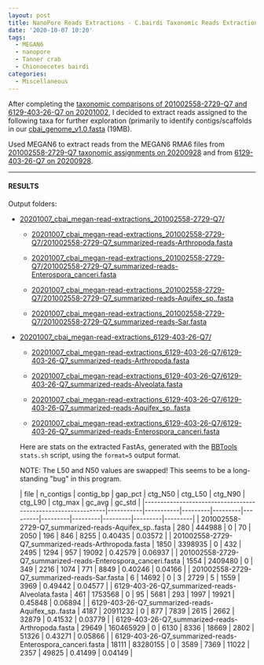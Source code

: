 ```yaml
---
layout: post
title: NanoPore Reads Extractions - C.bairdi Taxonomic Reads Extractions with MEGAN6 on 201002558-2729-Q7 and 6129-403-26-Q7
date: '2020-10-07 10:20'
tags:
  - MEGAN6
  - nanopore
  - Tanner crab
  - Chionoecetes bairdi
categories:
  - Miscellaneous
---
```

After completing the [taxonomic comparisons of 201002558-2729-Q7 and 6129-403-26-Q7 on 20201002](https://robertslab.github.io/sams-notebook/2020/10/02/Comparison-C.bairdi-20102558-2729-vs.-6129-403-26-NanoPore-Taxonomic-Assignments-Using-MEGAN6.html), I decided to extract reads assigned to the following taxa for further exploration (primarily to identify contigs/scaffolds in our [cbai_genome_v1.0.fasta](https://owl.fish.washington.edu/halfshell/genomic-databank/cbai_genome_v1.0.fasta) (19MB).

Used MEGAN6 to extract reads from the MEGAN6 RMA6 files from [201002558-2729-Q7 taxonomic assignments on 20200928](https://robertslab.github.io/sams-notebook/2020/09/28/Taxonomic-Assignments-C.bairdi-20102558-2729-Q7-NanoPore-Reads-Using-DIAMOND-BLASTx-on-Mox-and-MEGAN6-daa2rma-on-emu.html) and from [6129-403-26-Q7 on 20200928](https://robertslab.github.io/sams-notebook/2020/09/28/Taxonomic-Assignments-C.bairdi-6129-403-26-Q7-NanoPore-Reads-Using-DIAMOND-BLASTx-on-Mox-and-MEGAN6-daa2rma-on-emu.html).


---

#### RESULTS

Output folders:

- [20201007_cbai_megan-read-extractions_201002558-2729-Q7/](https://gannet.fish.washington.edu/Atumefaciens/20201007_cbai_megan-read-extractions_201002558-2729-Q7/)

  - [20201007_cbai_megan-read-extractions_201002558-2729-Q7/201002558-2729-Q7_summarized-reads-Arthropoda.fasta](https://gannet.fish.washington.edu/Atumefaciens/20201007_cbai_megan-read-extractions_201002558-2729-Q7)

  - [20201007_cbai_megan-read-extractions_201002558-2729-Q7/201002558-2729-Q7_summarized-reads-Enterospora_canceri.fasta](https://gannet.fish.washington.edu/Atumefaciens/20201007_cbai_megan-read-extractions_201002558-2729-Q7)

  - [20201007_cbai_megan-read-extractions_201002558-2729-Q7/201002558-2729-Q7_summarized-reads-Aquifex_sp..fasta](https://gannet.fish.washington.edu/Atumefaciens/20201007_cbai_megan-read-extractions_201002558-2729-Q7)

  - [20201007_cbai_megan-read-extractions_201002558-2729-Q7/201002558-2729-Q7_summarized-reads-Sar.fasta](https://gannet.fish.washington.edu/Atumefaciens/20201007_cbai_megan-read-extractions_201002558-2729-Q7)



- [20201007_cbai_megan-read-extractions_6129-403-26-Q7/](https://gannet.fish.washington.edu/Atumefaciens/20201007_cbai_megan-read-extractions_6129-403-26-Q7/)

  - [20201007_cbai_megan-read-extractions_6129-403-26-Q7/6129-403-26-Q7_summarized-reads-Arthropoda.fasta](https://gannet.fish.washington.edu/Atumefaciens/20201007_cbai_megan-read-extractions_6129-403-26-Q7)

  - [20201007_cbai_megan-read-extractions_6129-403-26-Q7/6129-403-26-Q7_summarized-reads-Alveolata.fasta](https://gannet.fish.washington.edu/Atumefaciens/20201007_cbai_megan-read-extractions_6129-403-26-Q7)

  - [20201007_cbai_megan-read-extractions_6129-403-26-Q7/6129-403-26-Q7_summarized-reads-Aquifex_sp..fasta](https://gannet.fish.washington.edu/Atumefaciens/20201007_cbai_megan-read-extractions_6129-403-26-Q7)

  - [20201007_cbai_megan-read-extractions_6129-403-26-Q7/6129-403-26-Q7_summarized-reads-Enterospora_canceri.fasta](https://gannet.fish.washington.edu/Atumefaciens/20201007_cbai_megan-read-extractions_6129-403-26-Q7)


  Here are stats on the extracted FastAs, generated with the [BBTools](https://jgi.doe.gov/data-and-tools/bbtools/bb-tools-user-guide/) `stats.sh` script, using the `format=5` output format.

  NOTE: The L50 and N50 values are swapped! This seems to be a long-standing "bug" in this program.


  | file                                                         | n_contigs | contig_bp | gap_pct | ctg_N50 | ctg_L50 | ctg_N90 | ctg_L90 | ctg_max | gc_avg  | gc_std  |
|--------------------------------------------------------------|-----------|-----------|---------|---------|---------|---------|---------|---------|---------|---------|
| 201002558-2729-Q7_summarized-reads-Aquifex_sp..fasta         | 280       | 444988    | 0       | 70      | 2050    | 196     | 846     | 8255    | 0.40435 | 0.03572 |
| 201002558-2729-Q7_summarized-reads-Arthropoda.fasta          | 1850      | 3398935   | 0       | 432     | 2495    | 1294    | 957     | 19092   | 0.42579 | 0.06937 |
| 201002558-2729-Q7_summarized-reads-Enterospora_canceri.fasta | 1554      | 2409480   | 0       | 349     | 2216    | 1074    | 771     | 8849    | 0.40246 | 0.04166 |
| 201002558-2729-Q7_summarized-reads-Sar.fasta                 | 6         | 14692     | 0       | 3       | 2729    | 5       | 1559    | 3969    | 0.49442 | 0.04577 |
| 6129-403-26-Q7_summarized-reads-Alveolata.fasta              | 461       | 1753568   | 0       | 95      | 5681    | 293     | 1997    | 19921   | 0.45848 | 0.06894 |
| 6129-403-26-Q7_summarized-reads-Aquifex_sp..fasta            | 4187      | 20911232  | 0       | 877     | 7839    | 2615    | 2662    | 32879   | 0.41532 | 0.03779 |
| 6129-403-26-Q7_summarized-reads-Arthropoda.fasta             | 29649     | 160465929 | 0       | 6130    | 8336    | 18669   | 2802    | 51326   | 0.43271 | 0.05866 |
| 6129-403-26-Q7_summarized-reads-Enterospora_canceri.fasta    | 18111     | 83280155  | 0       | 3589    | 7369    | 11022   | 2357    | 49825   | 0.41499 | 0.04149 |
